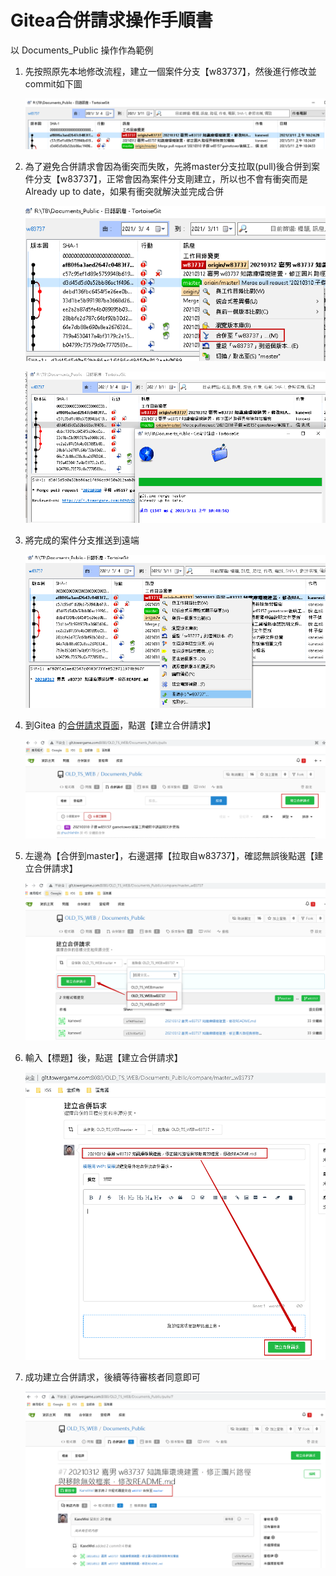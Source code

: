 # Gitea合併請求操作手順書

以 Documents_Public 操作作為範例

1. 先按照原先本地修改流程，建立一個案件分支【w83737】，然後進行修改並commit如下圖

   ![image-20210311104428416](images/image-20210311104428416.png)

2. 為了避免合併請求會因為衝突而失敗，先將master分支拉取(pull)後合併到案件分支【w83737】，正常會因為案件分支剛建立，所以也不會有衝突而是Already up to date，如果有衝突就解決並完成合併

   ![image-20210311104552729](images/image-20210311104552729.png)

   ![image-20210311104914842](images/image-20210311104914842.png)

3. 將完成的案件分支推送到遠端

   ![image-20210311105046167](images/image-20210311105046167.png)

4. 到Gitea 的[合併請求頁面](http://git.towergame.com:8080/OLD_TS_WEB/Documents_Public/pulls)，點選【建立合併請求】

   ![image-20210311105704649](images/image-20210311105704649.png)

5. 左邊為【合併到master】，右邊選擇【拉取自w83737】，確認無誤後點選【建立合併請求】

   ![image-20210311105924417](images/image-20210311105924417.png)

6. 輸入【標題】後，點選【建立合併請求】

   ![image-20210311110843741](images/image-20210311110843741.png)

7. 成功建立合併請求，後續等待審核者同意即可

   ![image-20210311111025820](images/image-20210311111025820.png)

